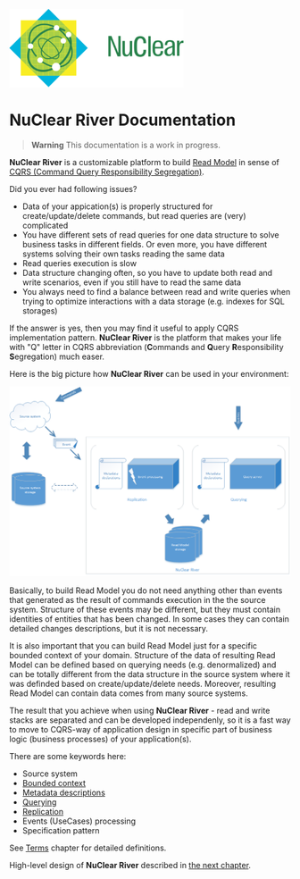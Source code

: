 ![](../media/nuclear-logo.png)
# NuClear River Documentation

> **Warning** This documentation is a work in progress.

**NuClear River** is a customizable platform to build [Read Model](http://codebetter.com/gregyoung/2010/02/15/cqrs-is-more-work-because-of-the-read-model/) in sense of [CQRS (Command Query Responsibility Segregation)](https://cqrs.files.wordpress.com/2010/11/cqrs_documents.pdf).

Did you ever had following issues?

* Data of your appication(s) is properly structured for create/update/delete commands, but read queries are (very) complicated
* You have different sets of read queries for one data structure to solve business tasks in different fields. Or even more, you have different systems solving their own tasks reading the same data
* Read queries execution is slow
* Data structure changing often, so you have to update both read and write scenarios, even if you still have to read the same data
* You always need to find a balance between read and write queries when trying to optimize interactions with a data storage (e.g. indexes for SQL storages)

If the answer is yes, then you may find it useful to apply CQRS implementation pattern. **NuClear River** is the platform that makes your life with "Q" letter in CQRS abbreviation (**C**ommands and **Q**uery **R**esponsibility **S**egregation) much easer.

Here is the big picture how **NuClear River** can be used in your environment:

![image](diagrams/nuclear-river-big-picture.png)

Basically, to build Read Model you do not need anything other than events that generated as the result of commands execution in the the source system. Structure of these events may be different, but they must contain identities of entities that has been changed. In some cases they can contain detailed changes descriptions, but it is not necessary.

It is also important that you can build Read Model just for a specific bounded context of your domain. Structure of the data of resulting Read Model can be defined based on querying needs (e.g. denormalized) and can be totally different from the data structure in the source system where it was definded based on create/update/delete needs. Moreover, resulting Read Model can contain data comes from many source systems.

The result that you achieve when using **NuClear River** - read and write stacks are separated and can be developed independenly, so it is a fast way to move to CQRS-way of application design in specific part of business logic (business processes) of your application(s).

There are some keywords here:

* Source system
* [Bounded context](http://martinfowler.com/bliki/BoundedContext.html)
* [Metadata descriptions](design-overview/metadata-descriptions.md)
* [Querying](design-overview/querying-design.md)
* [Replication](design-overview/replication-design.md)
* Events (UseCases) processing
* Specification pattern

See [Terms](terms.md) chapter for detailed definitions.

High-level design of **NuClear River** described in [the next chapter](design-overview/README.md).